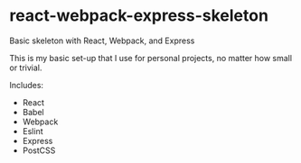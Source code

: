 # react-webpack-express-skeleton
Basic skeleton with React, Webpack, and Express

This is my basic set-up that I use for personal projects, no matter how small or trivial.

Includes:
* React
* Babel
* Webpack
* Eslint
* Express
* PostCSS
